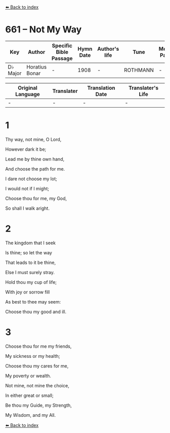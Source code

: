 [⬅️ Back to index](../README.md)

# 661 – Not My Way

Key | Author   | Specific Bible Passage     |Hymn Date |Author's life |Tune |Metrical Pattern   |Composer/Source
-- | --------- | ---------------------------|----------|--------------|-----|-------------------|-------------  
D♭ Major |Horatius Bonar |- |1908 |- |ROTHMANN |- |F. E. Belden

Original Language | Translater | Translation Date   | Translater's Life  
----------------- | --------- | --------------------|-------------     
\- |- |- |-




# 1

Thy way, not mine, O Lord,

However dark it be;

Lead me by thine own hand,

And choose the path for me.

I dare not choose my lot;

I would not if I might;

Choose thou for me, my God, 

So shall I walk aright.



# 2

The kingdom that I seek

Is thine; so let the way

That leads to it be thine,

Else I must surely stray.

Hold thou my cup of life;

With joy or sorrow fill

As best to thee may seem:

Choose thou my good and ill.



# 3

Choose thou for me my friends,

My sickness or my health;

Choose thou my cares for me,

My poverty or wealth.

Not mine, not mine the choice,

In either great or small;

Be thou my Guide, my Strength, 

My Wisdom, and my All.

[⬅️ Back to index](../README.md)
